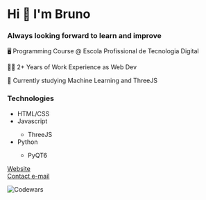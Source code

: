 <h1>Hi 👋 I'm Bruno</h1>

<!-- <h3>I would say my strongest points are problem-solving and a great desire for innovation.</h3> -->
<h3>Always looking forward to learn and improve</h3>

<p>🖥️ Programming Course @ Escola Profissional de Tecnologia Digital</p>

<p>👨‍💻 2+ Years of Work Experience as Web Dev</p>

<p>🧭 Currently studying Machine Learning and ThreeJS</p>

<!-- <img width="381" height="381" src="artifact.gif"> -->

<h3>Technologies</h3>
<ul>
  <li>HTML/CSS</li>
  <li>Javascript</li>
  <ul>
    <li>ThreeJS</li>
  </ul>
  <li>Python</li>
  <ul>
    <li>PyQT6</li>
  </ul>
</ul>

<a href="https://xbdrcx.github.io" target="blank_">Website</a>
<br>
<a href="mailto:contact.brunocruz@gmail.com">Contact e-mail</a>

![Codewars](https://www.codewars.com/users/xbdrcx/badges/large)


